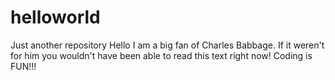 # helloworld
Just another repository 
Hello I am a big fan of Charles Babbage. If it weren't for him you wouldn't have been able to read this text right now!
Coding is FUN!!!
